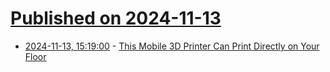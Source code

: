 # [Published on 2024-11-13](index.md)

* [2024-11-13, 15:19:00](https://soylentnews.org/article.pl?sid=24/11/13/0134241&from=rss) - [This Mobile 3D Printer Can Print Directly on Your Floor](https://soylentnews.org/article.pl?sid=24/11/13/0134241&from=rss)
